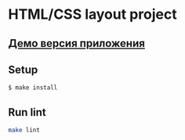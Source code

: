 
# HTML/CSS layout project

## <a href="https://cogert-ewww.surge.sh">Демо версия приложения</a>

## Setup

```sh
$ make install
```

## Run lint

```sh
make lint
```
